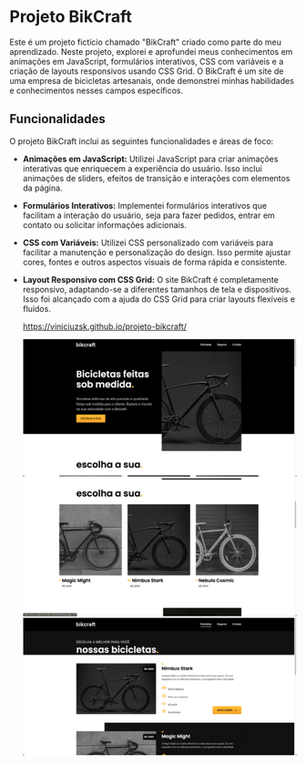 # Projeto BikCraft

Este é um projeto fictício chamado "BikCraft" criado como parte do meu aprendizado. Neste projeto, explorei e aprofundei meus conhecimentos em animações em JavaScript, formulários interativos, CSS com variáveis e a criação de layouts responsivos usando CSS Grid. O BikCraft é um site de uma empresa de bicicletas artesanais, onde demonstrei minhas habilidades e conhecimentos nesses campos específicos.

## Funcionalidades

O projeto BikCraft inclui as seguintes funcionalidades e áreas de foco:

- **Animações em JavaScript:** Utilizei JavaScript para criar animações interativas que enriquecem a experiência do usuário. Isso inclui animações de sliders, efeitos de transição e interações com elementos da página.

- **Formulários Interativos:** Implementei formulários interativos que facilitam a interação do usuário, seja para fazer pedidos, entrar em contato ou solicitar informações adicionais.

- **CSS com Variáveis:** Utilizei CSS personalizado com variáveis para facilitar a manutenção e personalização do design. Isso permite ajustar cores, fontes e outros aspectos visuais de forma rápida e consistente.

- **Layout Responsivo com CSS Grid:** O site BikCraft é completamente responsivo, adaptando-se a diferentes tamanhos de tela e dispositivos. Isso foi alcançado com a ajuda do CSS Grid para criar layouts flexíveis e fluidos.

    https://viniciuzsk.github.io/projeto-bikcraft/


 
  <img class="perfil" src="imagens readme/1.png" alt="foto">
  <img class="perfil" src="imagens readme/2.png" alt="foto">
  <img class="perfil" src="imagens readme/3.png" alt="foto">



